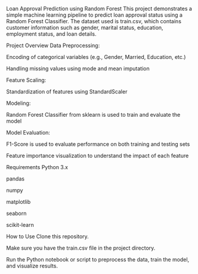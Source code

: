 Loan Approval Prediction using Random Forest
This project demonstrates a simple machine learning pipeline to predict loan approval status using a Random Forest Classifier. The dataset used is train.csv, which contains customer information such as gender, marital status, education, employment status, and loan details.

Project Overview
Data Preprocessing:

Encoding of categorical variables (e.g., Gender, Married, Education, etc.)

Handling missing values using mode and mean imputation

Feature Scaling:

Standardization of features using StandardScaler

Modeling:

Random Forest Classifier from sklearn is used to train and evaluate the model

Model Evaluation:

F1-Score is used to evaluate performance on both training and testing sets

Feature importance visualization to understand the impact of each feature

Requirements
Python 3.x

pandas

numpy

matplotlib

seaborn

scikit-learn

How to Use
Clone this repository.

Make sure you have the train.csv file in the project directory.

Run the Python notebook or script to preprocess the data, train the model, and visualize results.